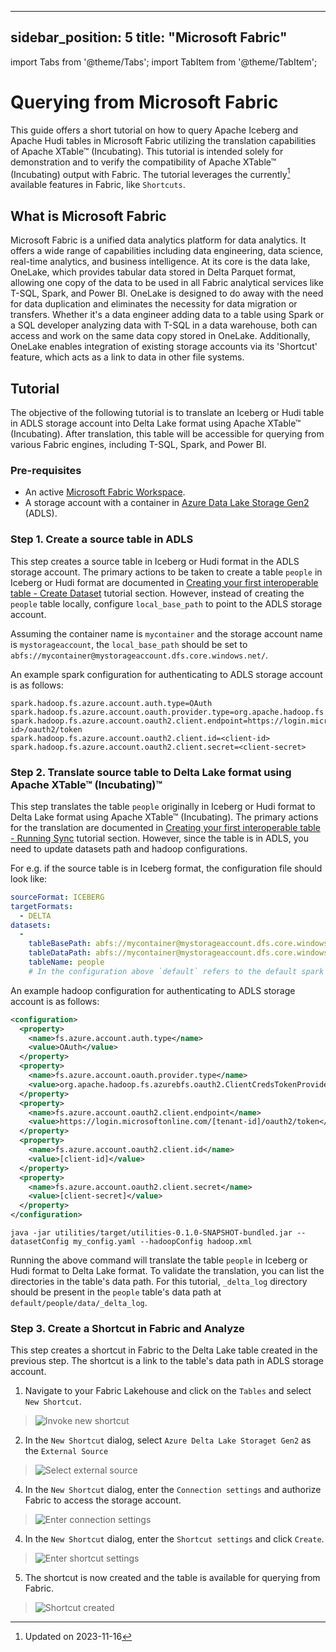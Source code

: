 ---

sidebar_position: 5
title: "Microsoft Fabric"
-------------------------

import Tabs from '@theme/Tabs';
import TabItem from '@theme/TabItem';

# Querying from Microsoft Fabric

This guide offers a short tutorial on how to query Apache Iceberg and Apache Hudi tables in Microsoft Fabric utilizing
the translation capabilities of Apache XTable™ (Incubating). This tutorial is intended solely for demonstration and to verify the
compatibility of Apache XTable™ (Incubating) output with Fabric. The tutorial leverages the currently[^1] available features in Fabric, like
`Shortcuts`.

## What is Microsoft Fabric

Microsoft Fabric is a unified data analytics platform for data analytics. It offers a wide range of capabilities
including data engineering, data science, real-time analytics, and business intelligence. At its core is the data
lake, OneLake, which provides tabular data stored in Delta Parquet format, allowing one copy of the data to be used in
all Fabric analytical services like T-SQL,
Spark, and Power BI. OneLake is designed to do away with the need for data duplication and eliminates the necessity
for data migration or transfers. Whether it's a data engineer adding data to a table using Spark or a SQL developer
analyzing data with T-SQL in a data warehouse, both can access and work on the same data copy stored in OneLake.
Additionally, OneLake enables integration of existing storage accounts via its 'Shortcut' feature, which acts as a link
to data in other file systems.

## Tutorial

The objective of the following tutorial is to translate an Iceberg or Hudi table in ADLS storage account into Delta Lake
format using Apache XTable™ (Incubating). After translation, this table will be accessible for querying from various Fabric engines,
including T-SQL, Spark, and Power BI.

### Pre-requisites

* An active [Microsoft Fabric Workspace](https://learn.microsoft.com/en-us/fabric/get-started/workspaces).
* A storage account with a container in [Azure Data Lake Storage Gen2](https://learn.microsoft.com/en-us/azure/storage/blobs/data-lake-storage-introduction) (ADLS).

### Step 1. Create a source table in ADLS

This step creates a source table in Iceberg or Hudi format in the ADLS storage account. The primary actions to be
taken to create a table `people` in Iceberg or Hudi format are documented in
[Creating your first interoperable table - Create Dataset](/docs/how-to#create-dataset) tutorial section. However, instead of creating the
`people` table locally, configure `local_base_path` to point to the ADLS storage account.

Assuming the container name is `mycontainer` and the storage account name is `mystorageaccount`, the `local_base_path`
should be set to `abfs://mycontainer@mystorageaccount.dfs.core.windows.net/`.

An example spark configuration for authenticating to ADLS storage account is as follows:

```
spark.hadoop.fs.azure.account.auth.type=OAuth
spark.hadoop.fs.azure.account.oauth.provider.type=org.apache.hadoop.fs.azurebfs.oauth2.ClientCredsTokenProvider
spark.hadoop.fs.azure.account.oauth2.client.endpoint=https://login.microsoftonline.com/<tenant-id>/oauth2/token
spark.hadoop.fs.azure.account.oauth2.client.id=<client-id>
spark.hadoop.fs.azure.account.oauth2.client.secret=<client-secret>
```

### Step 2. Translate source table to Delta Lake format using Apache XTable™ (Incubating)™

This step translates the table `people` originally in Iceberg or Hudi format to Delta Lake format using Apache XTable™ (Incubating).
The primary actions for the translation are documented in
[Creating your first interoperable table - Running Sync](/docs/how-to#running-sync) tutorial section.
However, since the table is in ADLS, you need to update datasets path and hadoop configurations.

For e.g. if the source table is in Iceberg format, the configuration file should look like:

```yaml md title="my_config.yaml"
sourceFormat: ICEBERG
targetFormats:
  - DELTA
datasets:
  -
    tableBasePath: abfs://mycontainer@mystorageaccount.dfs.core.windows.net/default/people
    tableDataPath: abfs://mycontainer@mystorageaccount.dfs.core.windows.net/default/people/data
    tableName: people
    # In the configuration above `default` refers to the default spark database.
```

An example hadoop configuration for authenticating to ADLS storage account is as follows:

```xml md title="hadoop.xml"
<configuration>
  <property>
    <name>fs.azure.account.auth.type</name>
    <value>OAuth</value>
  </property>
  <property>
    <name>fs.azure.account.oauth.provider.type</name>
    <value>org.apache.hadoop.fs.azurebfs.oauth2.ClientCredsTokenProvider</value>
  </property>
  <property>
    <name>fs.azure.account.oauth2.client.endpoint</name>
    <value>https://login.microsoftonline.com/[tenant-id]/oauth2/token</value>
  </property>
  <property>
    <name>fs.azure.account.oauth2.client.id</name>
    <value>[client-id]</value>
  </property>
  <property>
    <name>fs.azure.account.oauth2.client.secret</name>
    <value>[client-secret]</value>
  </property>
</configuration>
```

```shell md title="shell"
java -jar utilities/target/utilities-0.1.0-SNAPSHOT-bundled.jar --datasetConfig my_config.yaml --hadoopConfig hadoop.xml
```

Running the above command will translate the table `people` in Iceberg or Hudi format to Delta Lake format. To validate
the translation, you can list the directories in the table's data path. For this tutorial, `_delta_log` directory
should be present in the `people` table's data path at  `default/people/data/_delta_log`.

### Step 3. Create a Shortcut in Fabric and Analyze

This step creates a shortcut in Fabric to the Delta Lake table created in the previous step. The shortcut is a link to
the table's data path in ADLS storage account.

1. Navigate to your Fabric Lakehouse and click on the `Tables` and select `New Shortcut`.

> ![Invoke new shortcut](/images/fabric/shortcut_1_1.png)

2. In the `New Shortcut` dialog, select `Azure Delta Lake Storaget Gen2` as the `External Source`

> ![Select external source](/images/fabric/shortcut_1_2.png)

4. In the `New Shortcut` dialog, enter the `Connection settings` and authorize Fabric to access the storage account.

> ![Enter connection settings](/images/fabric/shortcut_1_3.png)

4. In the `New Shortcut` dialog, enter the `Shortcut settings` and click `Create`.

> ![Enter shortcut settings](/images/fabric/shortcut_1_4.png)

5. The shortcut is now created and the table is available for querying from Fabric.

> ![Shortcut created](/images/fabric/shortcut_1_5.png)

[^1]: Updated on 2023-11-16
